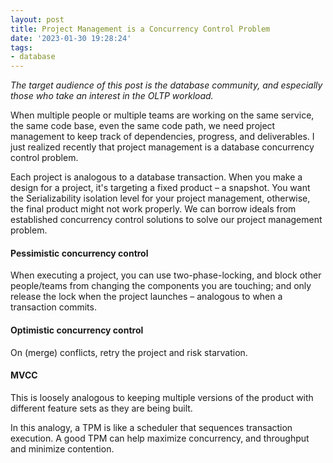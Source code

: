 ```yaml
---
layout: post
title: Project Management is a Concurrency Control Problem
date: '2023-01-30 19:28:24'
tags:
- database
---
```


_The target audience of this post is the database community, and especially those who take an interest in the OLTP workload._

When multiple people or multiple teams are working on the same service, the same code base, even the same code path, we need project management to keep track of dependencies, progress, and deliverables. I just realized recently that project management is a database concurrency control problem.

Each project is analogous to a database transaction. When you make a design for a project, it's targeting a fixed product – a snapshot. You want the Serializability isolation level for your project management, otherwise, the final product might not work properly. We can borrow ideals from established concurrency control solutions to solve our project management problem.

#### Pessimistic concurrency control 

When executing a project, you can use two-phase-locking, and block other people/teams from changing the components you are touching; and only release the lock when the project launches – analogous to when a transaction commits.

#### Optimistic concurrency control

On (merge) conflicts, retry the project and risk starvation.

#### MVCC

This is loosely analogous to keeping multiple versions of the product with different feature sets as they are being built.

In this analogy, a TPM is like a scheduler that sequences transaction execution. A good TPM can help maximize concurrency, and throughput and minimize contention.


